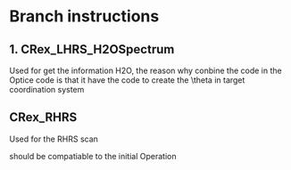 # Branch instructions
## 1. CRex_LHRS_H2OSpectrum

Used for get the information H2O, the reason why conbine the code in the Optice code is that it have the code to create the \theta in target coordination system

## CRex_RHRS

Used for the RHRS scan 

should be compatiable to the initial Operation
